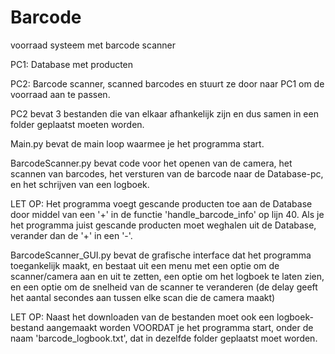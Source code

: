 # Barcode
voorraad systeem met barcode scanner

PC1: Database met producten

PC2: Barcode scanner, scanned barcodes en stuurt ze door naar PC1 om de voorraad aan te passen.

PC2 bevat 3 bestanden die van elkaar afhankelijk zijn en dus samen in een folder geplaatst moeten worden.

Main.py bevat de main loop waarmee je het programma start.

BarcodeScanner.py bevat code voor het openen van de camera, het scannen van barcodes, het versturen van de barcode naar de Database-pc, en het schrijven van een logboek. 

LET OP: Het programma voegt gescande producten toe aan de Database door middel van een '+' in de functie 'handle_barcode_info' op lijn 40. Als je het programma juist gescande producten moet weghalen uit de Database, verander dan de '+' in een '-'.

BarcodeScanner_GUI.py bevat de grafische interface dat het programma toegankelijk maakt, en bestaat uit een menu met een optie om de scanner/camera aan en uit te zetten, een optie om het logboek te laten zien, en een optie om de snelheid van de scanner te veranderen (de delay geeft het aantal secondes aan tussen elke scan die de camera maakt)

LET OP: Naast het downloaden van de bestanden moet ook een logboek-bestand aangemaakt worden VOORDAT je het programma start, onder de naam 'barcode_logbook.txt', dat in dezelfde folder geplaatst moet worden. 
